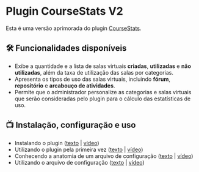 # Plugin CourseStats V2

Esta é uma versão aprimorada do plugin [CourseStats](https://github.com/dired-ufla/coursestats). 

## :hammer_and_wrench: Funcionalidades disponíveis 
* Exibe a quantidade e a lista de salas virtuais **criadas**, **utilizadas** e **não utilizadas**, além da taxa de utilização das salas por categorias.
* Apresenta os tipos de uso das salas virtuais, incluindo **fórum**, **repositório** e **arcabouço de atividades**.
* Permite que o administrador personalize as categorias e salas virtuais que serão consideradas pelo plugin para o cálculo das estatísticas de uso.

## :tv: Instalação, configuração e uso

* Instalando o plugin ([texto](tutorial/install.md) | [vídeo](https://www.youtube.com/watch?v=qLNvJU4EPpQ))
* Utilizando o plugin pela primeira vez ([texto](tutorial/first_usage.md) | [vídeo](https://www.youtube.com/watch?v=98T4p3GH8F8))
* Conhecendo a anatomia de um arquivo de configuração ([texto](tutorial/config_file_explanation.md) | [vídeo](https://www.youtube.com/watch?v=b8SyizBfEIs))
* Utilizando o arquivo de configuração ([texto](tutorial/config_file_usage.md) | [vídeo](https://www.youtube.com/watch?v=db7qCcLRKmI))